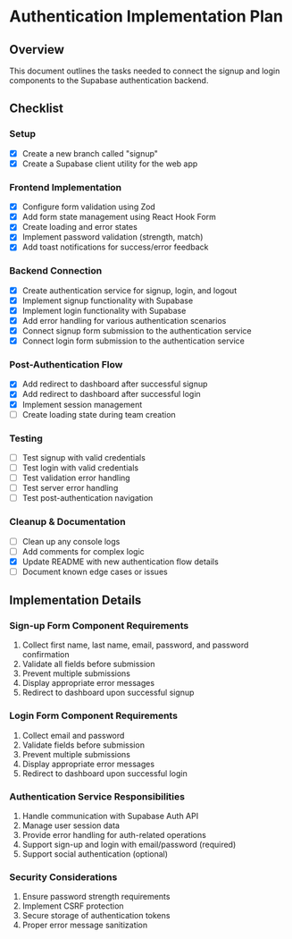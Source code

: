 # Authentication Implementation Plan

## Overview
This document outlines the tasks needed to connect the signup and login components to the Supabase authentication backend.

## Checklist

### Setup
- [x] Create a new branch called "signup"
- [x] Create a Supabase client utility for the web app

### Frontend Implementation
- [x] Configure form validation using Zod
- [x] Add form state management using React Hook Form
- [x] Create loading and error states
- [x] Implement password validation (strength, match)
- [x] Add toast notifications for success/error feedback

### Backend Connection
- [x] Create authentication service for signup, login, and logout
- [x] Implement signup functionality with Supabase
- [x] Implement login functionality with Supabase
- [x] Add error handling for various authentication scenarios
- [x] Connect signup form submission to the authentication service
- [x] Connect login form submission to the authentication service

### Post-Authentication Flow
- [x] Add redirect to dashboard after successful signup
- [x] Add redirect to dashboard after successful login
- [x] Implement session management
- [ ] Create loading state during team creation

### Testing
- [ ] Test signup with valid credentials
- [ ] Test login with valid credentials
- [ ] Test validation error handling
- [ ] Test server error handling
- [ ] Test post-authentication navigation

### Cleanup & Documentation
- [ ] Clean up any console logs
- [ ] Add comments for complex logic
- [x] Update README with new authentication flow details
- [ ] Document known edge cases or issues

## Implementation Details

### Sign-up Form Component Requirements
1. Collect first name, last name, email, password, and password confirmation
2. Validate all fields before submission
3. Prevent multiple submissions
4. Display appropriate error messages
5. Redirect to dashboard upon successful signup

### Login Form Component Requirements
1. Collect email and password
2. Validate fields before submission
3. Prevent multiple submissions
4. Display appropriate error messages
5. Redirect to dashboard upon successful login

### Authentication Service Responsibilities
1. Handle communication with Supabase Auth API
2. Manage user session data
3. Provide error handling for auth-related operations
4. Support sign-up and login with email/password (required)
5. Support social authentication (optional)

### Security Considerations
1. Ensure password strength requirements
2. Implement CSRF protection
3. Secure storage of authentication tokens
4. Proper error message sanitization 